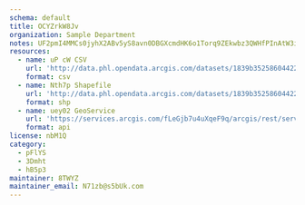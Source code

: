 ```yaml
---
schema: default
title: OCYZrkW8Jv 
organization: Sample Department 
notes: UF2pmI4MMCs0jyhX2ABv5yS8avn0DBGXcmdHK6o1Torq9ZEkwbz3QWHfPInAtW3ikf6bx1uTuZDlwRVSplqCscJjJrNg Lze8iO7 
resources:
  - name: uP cW CSV
    url: 'http://data.phl.opendata.arcgis.com/datasets/1839b35258604422b0b520cbb668df0d_0.csv'
    format: csv
  - name: Nth7p Shapefile
    url: 'http://data.phl.opendata.arcgis.com/datasets/1839b35258604422b0b520cbb668df0d_0.zip'
    format: shp
  - name: uey02 GeoService
    url: 'https://services.arcgis.com/fLeGjb7u4uXqeF9q/arcgis/rest/services/Air_Monitoring_Stations/FeatureServer/0/query'
    format: api
license: nbM1Q 
category:
  - pFlYS 
  - 3Dmht 
  - hB5p3 
maintainer: 8TWYZ  
maintainer_email: N71zb@s5bUk.com
---
```

